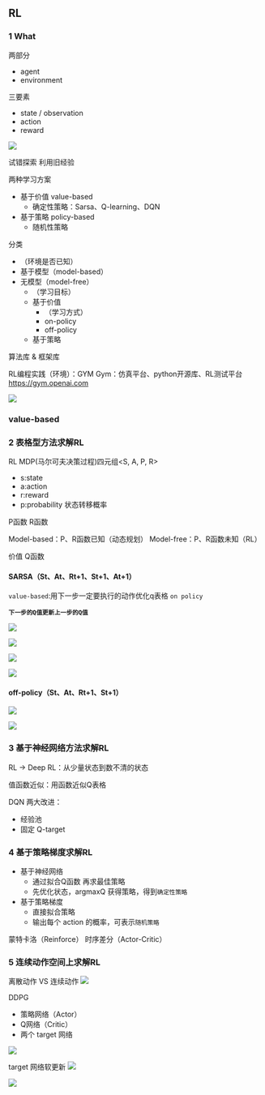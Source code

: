 
## RL


### 1 What

两部分
- agent
- environment

三要素
- state / observation
- action
- reward

![](pics/三要素.png)

试错探索
利用旧经验

两种学习方案
- 基于价值 value-based
  - 确定性策略：Sarsa、Q-learning、DQN
- 基于策略 policy-based
  - 随机性策略

分类
- （环境是否已知）
- 基于模型（model-based）
- 无模型（model-free）
  - （学习目标）
  - 基于价值
    - （学习方式）
    - on-policy
    - off-policy
  - 基于策略


算法库 & 框架库

RL编程实践（环境）：GYM
Gym：仿真平台、python开源库、RL测试平台
https://gym.openai.com

![](pics/算法库.png)


### value-based

### 2 表格型方法求解RL

RL MDP(马尔可夫决策过程)四元组<S, A, P, R>
- s:state
- a:action
- r:reward
- p:probability 状态转移概率

P函数
R函数

Model-based：P、R函数已知（动态规划）
Model-free：P、R函数未知（RL）


价值 Q函数


#### SARSA（St、At、Rt+1、St+1、At+1）

`value-based`:用下一步一定要执行的动作优化q表格 `on policy`

**`下一步的Q值更新上一步的Q值`**

![](pics/Q表格.png)

![](pics/SARSA整体.png)

![](pics/SARSA-episode.png)

![](pics/e-greedy.png)



#### off-policy（St、At、Rt+1、St+1）

![](pics/Q-learning%20VS%20SARSA.png)

![](pics/表格方法小节.png)




### 3 基于神经网络方法求解RL

RL -> Deep RL：从少量状态到数不清的状态

值函数近似：用函数近似Q表格


DQN 两大改进：
- 经验池
- 固定 Q-target





### 4 基于策略梯度求解RL

- 基于神经网络
  - 通过拟合Q函数 再求最佳策略
  - 先优化状态，argmaxQ 获得策略，得到`确定性策略`
- 基于策略梯度
  - 直接拟合策略
  - 输出每个 action 的概率，可表示`随机策略`

蒙特卡洛（Reinforce）
时序差分（Actor-Critic）




### 5 连续动作空间上求解RL

离散动作 VS 连续动作
![](pics/离散动作、连续动作.png)

DDPG
- 策略网络（Actor）
- Q网络（Critic）
- 两个 target 网络

![](pics/DDPG.png)


target 网络软更新
![](pics/target软更新.png)


![](pics/DDPG总结.png)
